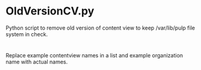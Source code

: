 # OldVersionCV.py
Python script to remove old version of content view to keep /var/lib/pulp file system in check.
#
Replace example contentview names in a list and example organization name with actual names. 
